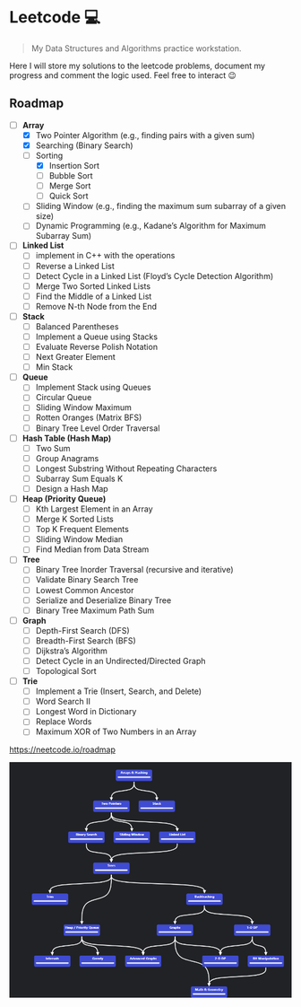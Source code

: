 # Leetcode 💻
> My Data Structures and Algorithms practice workstation.

Here I will store my solutions to the leetcode problems, document my progress and comment the logic used. Feel free to interact 😉

## Roadmap

- [ ]  **Array**
    - [x]  Two Pointer Algorithm (e.g., finding pairs with a given sum)
    - [x]  Searching (Binary Search)
    - [ ]  Sorting
        - [x] Insertion Sort
        - [ ] Bubble Sort
        - [ ] Merge Sort
        - [ ] Quick Sort
    - [ ]  Sliding Window (e.g., finding the maximum sum subarray of a given size)
    - [ ]  Dynamic Programming (e.g., Kadane’s Algorithm for Maximum Subarray Sum)
- [ ]  **Linked List**
    - [ ]  implement in C++ with the operations
    - [ ]  Reverse a Linked List
    - [ ]  Detect Cycle in a Linked List (Floyd’s Cycle Detection Algorithm)
    - [ ]  Merge Two Sorted Linked Lists
    - [ ]  Find the Middle of a Linked List
    - [ ]  Remove N-th Node from the End
- [ ]  **Stack**
    - [ ]  Balanced Parentheses
    - [ ]  Implement a Queue using Stacks
    - [ ]  Evaluate Reverse Polish Notation
    - [ ]  Next Greater Element
    - [ ]  Min Stack
- [ ]  **Queue**
    - [ ]  Implement Stack using Queues
    - [ ]  Circular Queue
    - [ ]  Sliding Window Maximum
    - [ ]  Rotten Oranges (Matrix BFS)
    - [ ]  Binary Tree Level Order Traversal
- [ ]  **Hash Table (Hash Map)**
    - [ ]  Two Sum
    - [ ]  Group Anagrams
    - [ ]  Longest Substring Without Repeating Characters
    - [ ]  Subarray Sum Equals K
    - [ ]  Design a Hash Map
- [ ]  **Heap (Priority Queue)**
    - [ ]  Kth Largest Element in an Array
    - [ ]  Merge K Sorted Lists
    - [ ]  Top K Frequent Elements
    - [ ]  Sliding Window Median
    - [ ]  Find Median from Data Stream
- [ ]  **Tree**
    - [ ]  Binary Tree Inorder Traversal (recursive and iterative)
    - [ ]  Validate Binary Search Tree
    - [ ]  Lowest Common Ancestor
    - [ ]  Serialize and Deserialize Binary Tree
    - [ ]  Binary Tree Maximum Path Sum
- [ ]  **Graph**
    - [ ]  Depth-First Search (DFS)
    - [ ]  Breadth-First Search (BFS)
    - [ ]  Dijkstra’s Algorithm
    - [ ]  Detect Cycle in an Undirected/Directed Graph
    - [ ]  Topological Sort
- [ ]  **Trie**
    - [ ]  Implement a Trie (Insert, Search, and Delete)
    - [ ]  Word Search II
    - [ ]  Longest Word in Dictionary
    - [ ]  Replace Words
    - [ ]  Maximum XOR of Two Numbers in an Array
     
https://neetcode.io/roadmap

<img src="./imgs/roadmap.png" />
